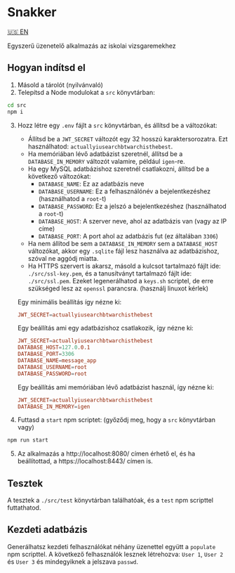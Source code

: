 # Snakker

[🇺🇸 EN](README.md)

Egyszerű üzenetelő alkalmazás az iskolai vizsgaremekhez

## Hogyan indítsd el

1. Másold a tárolót (nyilvánvaló)
2. Telepítsd a Node modulokat a `src` könyvtárban:
```sh
cd src
npm i
```
3. Hozz létre egy `.env` fájlt a `src` könyvtárban, és állítsd be a változókat:
    - Állítsd be a `JWT_SECRET` változót egy 32 hosszú karaktersorozatra. Ezt használhatod: `actuallyiusearchbtwarchisthebest`.
    - Ha memóriában lévő adatbázist szeretnél, állítsd be a `DATABASE_IN_MEMORY` változót valamire, például `igen`-re.
    - Ha egy MySQL adatbázishoz szeretnél csatlakozni, állítsd be a következő változókat:
        - `DATABASE_NAME`: Ez az adatbázis neve
        - `DATABASE_USERNAME`: Ez a felhasználónév a bejelentkezéshez (használhatod a `root`-t)
        - `DATABASE_PASSWORD`: Ez a jelszó a bejelentkezéshez (használhatod a `root`-t)
        - `DATABASE_HOST`: A szerver neve, ahol az adatbázis van (vagy az IP címe)
        - `DATABASE_PORT`: A port ahol az adatbázis fut (ez általában `3306`)
    - Ha nem állítod be sem a `DATABASE_IN_MEMORY` sem a `DATABASE_HOST` változókat, akkor egy `.sqlite` fájl lesz használva az adatbázishoz, szóval ne aggódj miatta.
    - Ha HTTPS szervert is akarsz, másold a kulcsot tartalmazó fájlt ide: `./src/ssl-key.pem`, és a tanusítványt tartalmazó fájlt ide: `./src/ssl.pem`. Ezeket legenerálhatod a `keys.sh` scriptel, de erre szükséged lesz az `openssl` parancsra. (használj linuxot kérlek)

    Egy minimális beállítás így nézne ki:
    ```conf
    JWT_SECRET=actuallyiusearchbtwarchisthebest
    ```

    Egy beállítás ami egy adatbázishoz csatlakozik, így nézne ki:
    ```conf
    JWT_SECRET=actuallyiusearchbtwarchisthebest
    DATABASE_HOST=127.0.0.1
    DATABASE_PORT=3306
    DATABASE_NAME=message_app
    DATABASE_USERNAME=root
    DATABASE_PASSWORD=root
    ```

    Egy beállítás ami memóriában lévő adatbázist használ, így nézne ki:
    ```conf
    JWT_SECRET=actuallyiusearchbtwarchisthebest
    DATABASE_IN_MEMORY=igen
    ```

4. Futtasd a `start` npm scriptet: (győződj meg, hogy a `src` könyvtárban vagy)
```sh
npm run start
```
5. Az alkalmazás a http://localhost:8080/ címen érhető el, és ha beállítottad, a https://localhost:8443/ címen is.

## Tesztek

A tesztek a `./src/test` könyvtárban találhatóak, és a `test` npm scripttel futtathatod.

## Kezdeti adatbázis

Generálhatsz kezdeti felhasználókat néhány üzenettel együtt a `populate` npm scripttel.
A következő felhasználók lesznek létrehozva: `User 1`, `User 2` és `User 3` és mindegyiknek a jelszava `passwd`.
